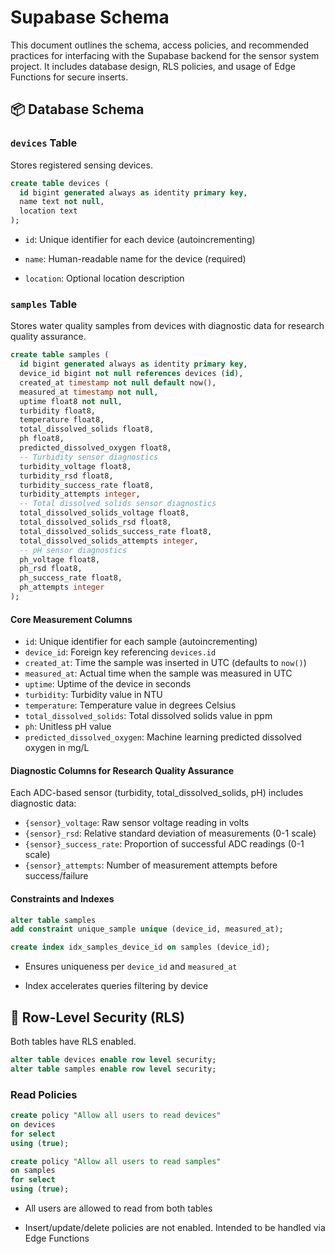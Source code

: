 # Supabase Schema

This document outlines the schema, access policies, and recommended practices for interfacing with the Supabase backend for the sensor system project. It includes database design, RLS policies, and usage of Edge Functions for secure inserts.

## 📦 Database Schema

### `devices` Table

Stores registered sensing devices.

```sql
create table devices (
  id bigint generated always as identity primary key,
  name text not null,
  location text
);
```

- `id`: Unique identifier for each device (autoincrementing)

- `name`: Human-readable name for the device (required)

- `location`: Optional location description

### `samples` Table

Stores water quality samples from devices with diagnostic data for research quality assurance.

```sql
create table samples (
  id bigint generated always as identity primary key,
  device_id bigint not null references devices (id),
  created_at timestamp not null default now(),
  measured_at timestamp not null,
  uptime float8 not null,
  turbidity float8,
  temperature float8,
  total_dissolved_solids float8,
  ph float8,
  predicted_dissolved_oxygen float8,
  -- Turbidity sensor diagnostics
  turbidity_voltage float8,
  turbidity_rsd float8,
  turbidity_success_rate float8,
  turbidity_attempts integer,
  -- Total dissolved solids sensor diagnostics
  total_dissolved_solids_voltage float8,
  total_dissolved_solids_rsd float8,
  total_dissolved_solids_success_rate float8,
  total_dissolved_solids_attempts integer,
  -- pH sensor diagnostics
  ph_voltage float8,
  ph_rsd float8,
  ph_success_rate float8,
  ph_attempts integer
);
```

#### Core Measurement Columns

- `id`: Unique identifier for each sample (autoincrementing)
- `device_id`: Foreign key referencing `devices.id`
- `created_at`: Time the sample was inserted in UTC (defaults to `now()`)
- `measured_at`: Actual time when the sample was measured in UTC
- `uptime`: Uptime of the device in seconds
- `turbidity`: Turbidity value in NTU
- `temperature`: Temperature value in degrees Celsius
- `total_dissolved_solids`: Total dissolved solids value in ppm
- `ph`: Unitless pH value
- `predicted_dissolved_oxygen`: Machine learning predicted dissolved oxygen in mg/L

#### Diagnostic Columns for Research Quality Assurance

Each ADC-based sensor (turbidity, total_dissolved_solids, pH) includes diagnostic data:

- `{sensor}_voltage`: Raw sensor voltage reading in volts
- `{sensor}_rsd`: Relative standard deviation of measurements (0-1 scale)
- `{sensor}_success_rate`: Proportion of successful ADC readings (0-1 scale)
- `{sensor}_attempts`: Number of measurement attempts before success/failure

#### Constraints and Indexes

```sql
alter table samples
add constraint unique_sample unique (device_id, measured_at);

create index idx_samples_device_id on samples (device_id);
```

- Ensures uniqueness per `device_id` and `measured_at`

- Index accelerates queries filtering by device

## 🔐 Row-Level Security (RLS)

Both tables have RLS enabled.

```sql
alter table devices enable row level security;
alter table samples enable row level security;
```

### Read Policies

```sql
create policy "Allow all users to read devices"
on devices
for select
using (true);

create policy "Allow all users to read samples"
on samples
for select
using (true);
```

- All users are allowed to read from both tables

- Insert/update/delete policies are not enabled. Intended to be handled via Edge Functions
